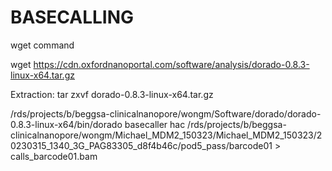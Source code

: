 # BASECALLING

wget command

wget https://cdn.oxfordnanoportal.com/software/analysis/dorado-0.8.3-linux-x64.tar.gz

Extraction: tar zxvf dorado-0.8.3-linux-x64.tar.gz


/rds/projects/b/beggsa-clinicalnanopore/wongm/Software/dorado/dorado-0.8.3-linux-x64/bin/dorado basecaller hac /rds/projects/b/beggsa-clinicalnanopore/wongm/Michael_MDM2_150323/Michael_MDM2_150323/20230315_1340_3G_PAG83305_d8f4b46c/pod5_pass/barcode01 > calls_barcode01.bam







